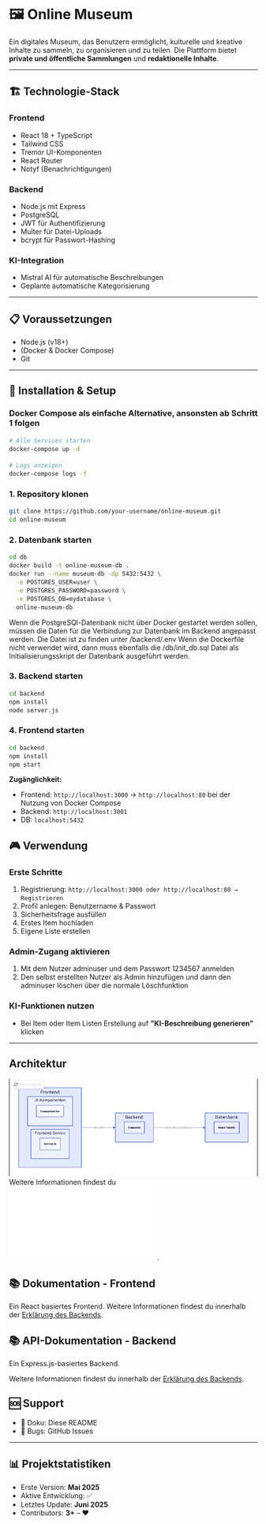 # 🖼️ Online Museum

Ein digitales Museum, das Benutzern ermöglicht, kulturelle und kreative Inhalte zu sammeln, zu organisieren und zu teilen. Die Plattform bietet **private und öffentliche Sammlungen** und **redaktionelle Inhalte**.

---

## 🏗️ Technologie-Stack

### Frontend

* React 18 + TypeScript
* Tailwind CSS
* Tremor UI-Komponenten
* React Router
* Notyf (Benachrichtigungen)

### Backend

* Node.js mit Express
* PostgreSQL
* JWT für Authentifizierung
* Multer für Datei-Uploads
* bcrypt für Passwort-Hashing

### KI-Integration

* Mistral AI für automatische Beschreibungen
* Geplante automatische Kategorisierung

---

## 📋 Voraussetzungen

* Node.js (v18+)
* (Docker & Docker Compose)
* Git

---

## 🚀 Installation & Setup

### Docker Compose als einfache Alternative, ansonsten ab Schritt 1 folgen

```bash
# Alle Services starten
docker-compose up -d

# Logs anzeigen
docker-compose logs -f
```

### 1. Repository klonen

```bash
git clone https://github.com/your-username/online-museum.git
cd online-museum
```

### 2. Datenbank starten
```bash
cd db
docker build -t online-museum-db .
docker run --name museum-db -dp 5432:5432 \
  -e POSTGRES_USER=user \
  -e POSTGRES_PASSWORD=password \
  -e POSTGRES_DB=mydatabase \
  online-museum-db
```
Wenn die PostgreSQl-Datenbank nicht über Docker gestartet werden sollen, müssen die Daten für die Verbindung zur Datenbank im Backend angepasst werden. Die Datei ist zu finden unter /backend/.env Wenn die Dockerfile nicht verwendet wird, dann muss ebenfalls die /db/init_db.sql Datei als Initialisierungsskript der Datenbank ausgeführt werden.

### 3. Backend starten

```bash
cd backend
npm install
node server.js
```

### 4. Frontend starten

```bash
cd backend
npm install
npm start
```

**Zugänglichkeit:**

* Frontend: `http://localhost:3000` -> `http://localhost:80` bei der Nutzung von Docker Compose
* Backend: `http://localhost:3001`
* DB: `localhost:5432`

## 🎮 Verwendung

### Erste Schritte

1. Registrierung: `http://localhost:3000 oder http://localhost:80 → Registrieren`
2. Profil anlegen: Benutzername & Passwort
3. Sicherheitsfrage ausfüllen
4. Erstes Item hochladen
5. Eigene Liste erstellen

### Admin-Zugang aktivieren

1. Mit dem Nutzer adminuser und dem Passwort 1234567 anmelden
2. Den selbst erstellten Nutzer als Admin hinzufügen und dann den adminuser löschen über die normale Löschfunktion

### KI-Funktionen nutzen

* Bei Item oder Item Listen Erstellung auf **"KI-Beschreibung generieren"** klicken
---

## Architektur

![Architekturdiagramm](./documentation/image.png)
Weitere Informationen findest du ![bei anderen Diagrammen](./documentation/diagramms.md).



## 📚 Dokumentation - Frontend

Ein React basiertes Frontend.
Weitere Informationen findest du innerhalb der [Erklärung des Backends](./documentation/frontend.md).


## 📚 API-Dokumentation - Backend

Ein Express.js-basiertes Backend.

Weitere Informationen findest du innerhalb der [Erklärung des Backends](./documentation/backend.md).


## 🆘 Support

* 📘 Doku: Diese README
* 🐞 Bugs: GitHub Issues

---

## 📊 Projektstatistiken

* Erste Version: **Mai 2025**
* Aktive Entwicklung: ✅
* Letztes Update: **Juni 2025**
* Contributors: **3+** – ❤️
